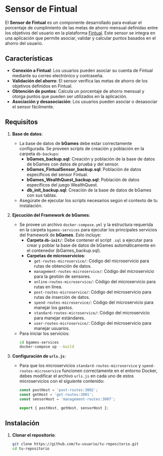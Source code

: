 # Sensor de Fintual

El **Sensor de Fintual** es un componente desarrollado para evaluar el porcentaje de cumplimiento de las metas de ahorro mensual definidas entre los objetivos del usuario en la plataforma [Fintual](https://fintual.cl). Este sensor se integra en una aplicación que permite asociar, validar y calcular puntos basados en el ahorro del usuario.

## Características

- **Conexión a Fintual**: Los usuarios pueden asociar su cuenta de Fintual mediante su correo electrónico y contraseña.
- **Validación del ahorro**: El sensor verifica las metas de ahorro de los objetivos definidos en Fintual.
- **Obtención de puntos**: Calcula un porcentaje de ahorro mensual y otorga puntos que pueden ser utilizados en la aplicación.
- **Asociación y desasociación**: Los usuarios pueden asociar o desasociar el sensor fácilmente.

## Requisitos

1. **Base de datos**:
   - La base de datos de **bGames** debe estar correctamente configurada. Se proveen scripts de creación y población en la carpeta `db-backups`:
     - **bGames_backup.sql**: Creación y población de la base de datos de bGames con datos de prueba y del sensor.
     - **bGames_FintualSensor_backup.sql**: Población de datos específicos del sensor Fintual.
     - **bGames_WealthQuest_backup.sql**: Población de datos específicos del juego WealthQuest.
     - **db_init_backup.sql**: Creación de la base de datos de bGames con sus tablas.
   - Asegúrate de ejecutar los scripts necesarios según el contexto de tu instalación.

2. **Ejecución del Framework de bGames**:
   - Se provee un archivo `docker-compose.yml` y la estructura requerida en la carpeta `bgames-services` para ejecutar los principales servicios del framework de **bGames**. Esto incluye:
     - **Carpeta `db-init/`**: Debe contener el script `.sql` a ejecutar para crear y poblar la base de datos de bGames automáticamente en el contenedor (bGames_backup.sql).
     - **Carpetas de microservicios**:
       - `get-routes-microservice/`: Código del microservicio para rutas de obtención de datos.
       - `management-routes-microservice/`: Código del microservicio para la gestión de sensores.
       - `online-routes-microservice/`: Código del microservicio para rutas en línea.
       - `post-routes-microservice/`: Código del microservicio para rutas de inserción de datos.
       - `spend-routes-microservice/`: Código del microservicio para manejar los gastos.
       - `standard-routes-microservice/`: Código del microservicio para manejar estándares.
       - `user-routes-microservice/`: Código del microservicio para manejar usuarios.
   - Para iniciar los servicios:
     ```bash
     cd bgames-services
     docker-compose up --build
     ```

3. **Configuración de `urls.js`**:
   - Para que los microservicios `standard-routes-microservice` y `spend-routes-microservice` funcionen correctamente en el entorno Docker, debes modificar el archivo `urls.js` en cada uno de estos microservicios con el siguiente contenido:
     ```javascript
     const postHost = 'post-routes:3002';
     const getHost = 'get-routes:3001';
     const sensorHost = 'management-routes:3007';

     export { postHost, getHost, sensorHost };
     ```

## Instalación

1. **Clonar el repositorio**:
   ```bash
   git clone https://github.com/tu-usuario/tu-repositorio.git
   cd tu-repositorio
